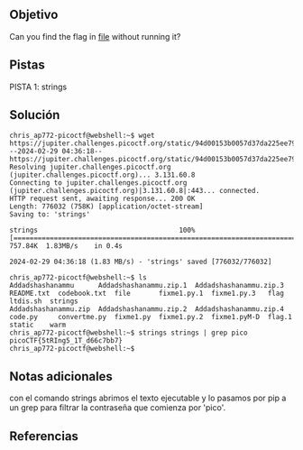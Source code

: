 ## Objetivo
Can you find the flag in [file](https://jupiter.challenges.picoctf.org/static/94d00153b0057d37da225ee79a846c62/strings) without running it?
## Pistas
PISTA 1:
strings
## Solución
```
chris_ap772-picoctf@webshell:~$ wget https://jupiter.challenges.picoctf.org/static/94d00153b0057d37da225ee79a846c62/strings
--2024-02-29 04:36:18--  https://jupiter.challenges.picoctf.org/static/94d00153b0057d37da225ee79a846c62/strings
Resolving jupiter.challenges.picoctf.org (jupiter.challenges.picoctf.org)... 3.131.60.8
Connecting to jupiter.challenges.picoctf.org (jupiter.challenges.picoctf.org)|3.131.60.8|:443... connected.
HTTP request sent, awaiting response... 200 OK
Length: 776032 (758K) [application/octet-stream]
Saving to: 'strings'

strings                                   100%[===================================================================================>] 757.84K  1.83MB/s    in 0.4s    

2024-02-29 04:36:18 (1.83 MB/s) - 'strings' saved [776032/776032]

chris_ap772-picoctf@webshell:~$ ls
Addadshashanammu      Addadshashanammu.zip.1  Addadshashanammu.zip.3  README.txt  codebook.txt  file       fixme1.py.1  fixme1.py.3   flag    ltdis.sh  strings
Addadshashanammu.zip  Addadshashanammu.zip.2  Addadshashanammu.zip.4  code.py     convertme.py  fixme1.py  fixme1.py.2  fixme1.pyM-D  flag.1  static    warm
chris_ap772-picoctf@webshell:~$ strings strings | grep pico
picoCTF{5tRIng5_1T_d66c7bb7}
chris_ap772-picoctf@webshell:~$ 
```
## Notas adicionales

con el comando strings abrimos el texto ejecutable y lo pasamos por pip a un grep para filtrar la contraseña que comienza por 'pico'.

## Referencias
